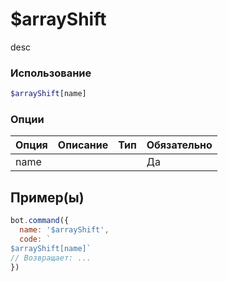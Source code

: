 # $arrayShift
desc
### Использование
```php
$arrayShift[name]
```

### Опции

| Опция | Описание | Тип | Обязательно |
|--------|-------------|------|----------|
| name |  |  | Да |  
## Пример(ы)

```javascript
bot.command({
  name: '$arrayShift',
  code: `
$arrayShift[name]`
// Возвращает: ...
})
```